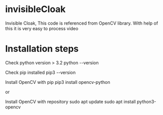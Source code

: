 # invisibleCloak
Invisible Cloak, This code is referenced from OpenCV library.
With help of this it is very easy to process video

# Installation steps
Check python version > 3.2
python --version 

Check pip installed
pip3 --version

Install OpenCV with pip
pip3 install opencv-python

or 

Install OpenCV with repository
sudo apt update
sudo apt install python3-opencv


